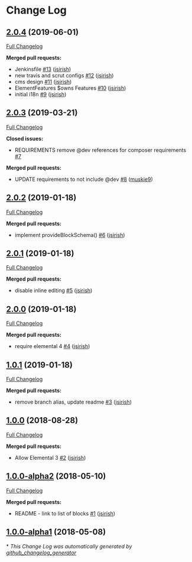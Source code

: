 # Change Log

## [2.0.4](https://github.com/dynamic/silverstripe-elemental-features/tree/2.0.4) (2019-06-01)
[Full Changelog](https://github.com/dynamic/silverstripe-elemental-features/compare/2.0.3...2.0.4)

**Merged pull requests:**

- Jenkinsfile [\#13](https://github.com/dynamic/silverstripe-elemental-features/pull/13) ([jsirish](https://github.com/jsirish))
- new travis and scrut configs [\#12](https://github.com/dynamic/silverstripe-elemental-features/pull/12) ([jsirish](https://github.com/jsirish))
- cms design [\#11](https://github.com/dynamic/silverstripe-elemental-features/pull/11) ([jsirish](https://github.com/jsirish))
- ElementFeatures $owns Features [\#10](https://github.com/dynamic/silverstripe-elemental-features/pull/10) ([jsirish](https://github.com/jsirish))
- initial i18n [\#9](https://github.com/dynamic/silverstripe-elemental-features/pull/9) ([jsirish](https://github.com/jsirish))

## [2.0.3](https://github.com/dynamic/silverstripe-elemental-features/tree/2.0.3) (2019-03-21)
[Full Changelog](https://github.com/dynamic/silverstripe-elemental-features/compare/2.0.2...2.0.3)

**Closed issues:**

- REQUIREMENTS remove @dev references for composer requirements [\#7](https://github.com/dynamic/silverstripe-elemental-features/issues/7)

**Merged pull requests:**

- UPDATE requirements to not include @dev [\#8](https://github.com/dynamic/silverstripe-elemental-features/pull/8) ([muskie9](https://github.com/muskie9))

## [2.0.2](https://github.com/dynamic/silverstripe-elemental-features/tree/2.0.2) (2019-01-18)
[Full Changelog](https://github.com/dynamic/silverstripe-elemental-features/compare/2.0.1...2.0.2)

**Merged pull requests:**

- implement provideBlockSchema\(\) [\#6](https://github.com/dynamic/silverstripe-elemental-features/pull/6) ([jsirish](https://github.com/jsirish))

## [2.0.1](https://github.com/dynamic/silverstripe-elemental-features/tree/2.0.1) (2019-01-18)
[Full Changelog](https://github.com/dynamic/silverstripe-elemental-features/compare/2.0.0...2.0.1)

**Merged pull requests:**

- disable inline editing [\#5](https://github.com/dynamic/silverstripe-elemental-features/pull/5) ([jsirish](https://github.com/jsirish))

## [2.0.0](https://github.com/dynamic/silverstripe-elemental-features/tree/2.0.0) (2019-01-18)
[Full Changelog](https://github.com/dynamic/silverstripe-elemental-features/compare/1.0.1...2.0.0)

**Merged pull requests:**

- require elemental 4 [\#4](https://github.com/dynamic/silverstripe-elemental-features/pull/4) ([jsirish](https://github.com/jsirish))

## [1.0.1](https://github.com/dynamic/silverstripe-elemental-features/tree/1.0.1) (2019-01-18)
[Full Changelog](https://github.com/dynamic/silverstripe-elemental-features/compare/1.0.0...1.0.1)

**Merged pull requests:**

- remove branch alias, update readme [\#3](https://github.com/dynamic/silverstripe-elemental-features/pull/3) ([jsirish](https://github.com/jsirish))

## [1.0.0](https://github.com/dynamic/silverstripe-elemental-features/tree/1.0.0) (2018-08-28)
[Full Changelog](https://github.com/dynamic/silverstripe-elemental-features/compare/1.0.0-alpha2...1.0.0)

**Merged pull requests:**

- Allow Elemental 3 [\#2](https://github.com/dynamic/silverstripe-elemental-features/pull/2) ([jsirish](https://github.com/jsirish))

## [1.0.0-alpha2](https://github.com/dynamic/silverstripe-elemental-features/tree/1.0.0-alpha2) (2018-05-10)
[Full Changelog](https://github.com/dynamic/silverstripe-elemental-features/compare/1.0.0-alpha1...1.0.0-alpha2)

**Merged pull requests:**

- README - link to list of blocks [\#1](https://github.com/dynamic/silverstripe-elemental-features/pull/1) ([jsirish](https://github.com/jsirish))

## [1.0.0-alpha1](https://github.com/dynamic/silverstripe-elemental-features/tree/1.0.0-alpha1) (2018-05-08)


\* *This Change Log was automatically generated by [github_changelog_generator](https://github.com/skywinder/Github-Changelog-Generator)*